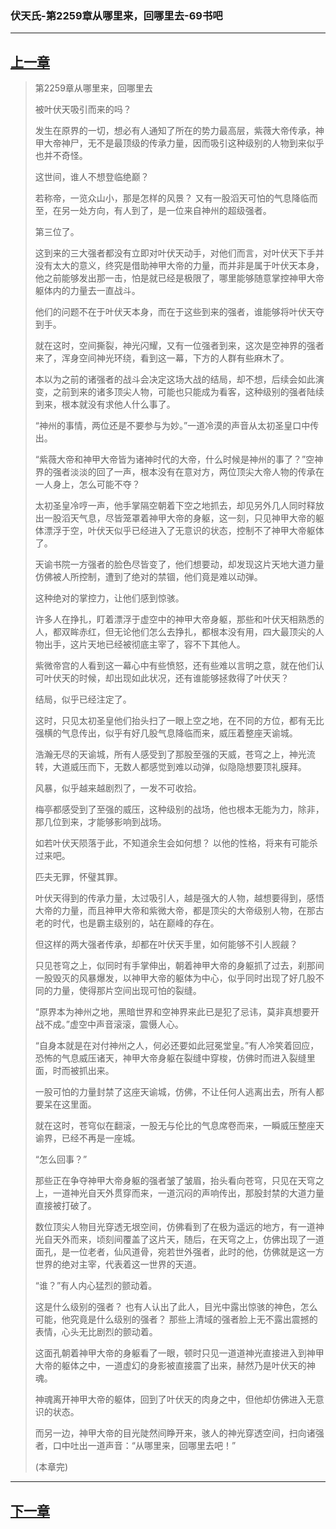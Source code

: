 ### 伏天氏-第2259章从哪里来，回哪里去-69书吧

--------
[上一章](./3d5671461f4c704f94825ffe6798a6c4.md)
--------


>
>
>
>第2259章从哪里来，回哪里去
>
>被叶伏天吸引而来的吗？
>
>发生在原界的一切，想必有人通知了所在的势力最高层，紫薇大帝传承，神甲大帝神尸，无不是最顶级的传承力量，因而吸引这种级别的人物到来似乎也并不奇怪。
>
>这世间，谁人不想登临绝巅？
>
>若称帝，一览众山小，那是怎样的风景？
>又有一股滔天可怕的气息降临而至，在另一处方向，有人到了，是一位来自神州的超级强者。
>
>第三位了。
>
>这到来的三大强者都没有立即对叶伏天动手，对他们而言，对叶伏天下手并没有太大的意义，终究是借助神甲大帝的力量，而并非是属于叶伏天本身，他之前能够发出那一击，怕是就已经是极限了，哪里能够随意掌控神甲大帝躯体内的力量去一直战斗。
>
>他们的问题不在于叶伏天本身，而在于这些到来的强者，谁能够将叶伏天夺到手。
>
>就在这时，空间撕裂，神光闪耀，又有一位强者到来，这次是空神界的强者来了，浑身空间神光环绕，看到这一幕，下方的人群有些麻木了。
>
>本以为之前的诸强者的战斗会决定这场大战的结局，却不想，后续会如此演变，之前到来的诸多顶尖人物，可能也只能成为看客，这种级别的强者陆续到来，根本就没有求他人什么事了。
>
>“神州的事情，两位还是不要参与为妙。”一道冷漠的声音从太初圣皇口中传出。
>
>“紫薇大帝和神甲大帝皆为诸神时代的大帝，什么时候是神州的事了？”空神界的强者淡淡的回了一声，根本没有在意对方，两位顶尖大帝人物的传承在一人身上，怎么可能不夺？
>
>太初圣皇冷哼一声，他手掌隔空朝着下空之地抓去，却见另外几人同时释放出一股滔天气息，尽皆笼罩着神甲大帝的身躯，这一刻，只见神甲大帝的躯体漂浮于空，叶伏天似乎已经进入了无意识的状态，控制不了神甲大帝躯体了。
>
>天谕书院一方强者的脸色尽皆变了，他们想要动，却发现这片天地大道力量仿佛被人所控制，遭到了绝对的禁锢，他们竟是难以动弹。
>
>这种绝对的掌控力，让他们感到惊骇。
>
>许多人在挣扎，盯着漂浮于虚空中的神甲大帝身躯，那些和叶伏天相熟悉的人，都双眸赤红，但无论他们怎么去挣扎，都根本没有用，四大最顶尖的人物出手，这片天地已经被彻底主宰了，容不下其他人。
>
>紫微帝宫的人看到这一幕心中有些愤怒，还有些难以言明之意，就在他们认可叶伏天的时候，却出现如此状况，还有谁能够拯救得了叶伏天？
>
>结局，似乎已经注定了。
>
>这时，只见太初圣皇他们抬头扫了一眼上空之地，在不同的方位，都有无比强横的气息传出，似乎有好几股气息降临而来，威压着整座天谕城。
>
>浩瀚无尽的天谕城，所有人感受到了那股至强的天威，苍穹之上，神光流转，大道威压而下，无数人都感觉到难以动弹，似隐隐想要顶礼膜拜。
>
>风暴，似乎越来越剧烈了，一发不可收拾。
>
>梅亭都感受到了至强的威压，这种级别的战场，他也根本无能为力，除非，那几位到来，才能够影响到战场。
>
>如若叶伏天陨落于此，不知道余生会如何想？
>以他的性格，将来有可能杀过来吧。
>
>匹夫无罪，怀璧其罪。
>
>叶伏天得到的传承力量，太过吸引人，越是强大的人物，越想要得到，感悟大帝的力量，而且神甲大帝和紫微大帝，都是顶尖的大帝级别人物，在那古老的时代，也是霸主级别的，站在巅峰的存在。
>
>但这样的两大强者传承，却都在叶伏天手里，如何能够不引人觊觎？
>
>只见苍穹之上，似同时有手掌伸出，朝着神甲大帝的身躯抓了过去，刹那间一股毁灭的风暴爆发，以神甲大帝的躯体为中心，似乎同时出现了好几股不同的力量，使得那片空间出现可怕的裂缝。
>
>“原界本为神州之地，黑暗世界和空神界来此已是犯了忌讳，莫非真想要开战不成。”虚空中声音滚滚，震慑人心。
>
>“自身本就是在对付神州之人，何必还要如此冠冕堂皇。”有人冷笑着回应，恐怖的气息威压诸天，神甲大帝身躯在裂缝中穿梭，仿佛时而进入裂缝里面，时而被抓出来。
>
>一股可怕的力量封禁了这座天谕城，仿佛，不让任何人逃离出去，所有人都要呆在这里面。
>
>就在这时，苍穹似在翻滚，一股无与伦比的气息席卷而来，一瞬威压整座天谕界，已经不再是一座城。
>
>“怎么回事？”
>
>那些正在争夺神甲大帝身躯的强者皱了皱眉，抬头看向苍穹，只见在天穹之上，一道神光自天外贯穿而来，一道沉闷的声响传出，那股封禁的大道力量直接被打破了。
>
>数位顶尖人物目光穿透无垠空间，仿佛看到了在极为遥远的地方，有一道神光自天外而来，顷刻间覆盖了这片天，随后，在天穹之上，仿佛出现了一道面孔，是一位老者，仙风道骨，宛若世外强者，此时的他，仿佛就是这一方世界的绝对主宰，代表着这一世界的天道。
>
>“谁？”有人内心猛烈的颤动着。
>
>这是什么级别的强者？
>也有人认出了此人，目光中露出惊骇的神色，怎么可能，他究竟是什么级别的强者？
>那些上清域的强者脸上无不露出震撼的表情，心头无比剧烈的颤动着。
>
>这面孔朝着神甲大帝的身躯看了一眼，顿时只见一道道神光直接进入到神甲大帝的躯体之中，一道虚幻的身影被直接震了出来，赫然乃是叶伏天的神魂。
>
>神魂离开神甲大帝的躯体，回到了叶伏天的肉身之中，但他却仿佛进入无意识的状态。
>
>而另一边，神甲大帝的目光陡然间睁开来，骇人的神光穿透空间，扫向诸强者，口中吐出一道声音：“从哪里来，回哪里去吧！”
>
>(本章完)
>
>

--------
[下一章](./b3de7c3964b7c9cdcb8239518bf16cd3.md)
--------
